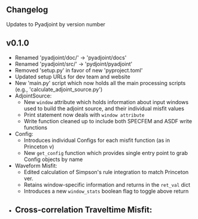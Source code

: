 Changelog
---------
Updates to Pyadjoint by version number

## v0.1.0
- Renamed 'pyadjoint/doc/' -> 'pyadjoint/docs'
- Renamed 'pyadjoint/src/' -> 'pydjoint/pyadjoint'
- Removed 'setup.py' in favor of new 'pyproject.toml'
- Updated setup URLs for dev team and website
- New 'main.py' script which now holds all the main processing scripts (e.g., 
  'calculate_adjoint_source.py')
- AdjointSource:
	- New `window` attribute which holds information about input windows used 
	  to build the adjoint source, and their individual misfit values
	- Print statement now deals with `window attribute`
	- Write function cleaned up to include both SPECFEM and ASDF write functions
- Config: 
	- Introduces individual Configs for each misfit function (as in Princeton v)
	- New `get_config` function which provides single entry point to grab 
	  Config objects by name
- Waveform Misfit: 
	- Edited calculation of Simpson's rule integration to match Princeton ver.
	- Retains window-specific information and returns in the `ret_val` dict
	- Introduces a new `window_stats` boolean flag to toggle above return
- Cross-correlation Traveltime Misfit:
	- 
